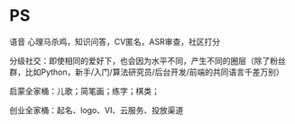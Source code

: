 # PS

语音 心理马杀鸡，知识问答，CV匿名，ASR审查，社区打分

分级社交：即使相同的爱好下，也会因为水平不同，产生不同的圈层（除了粉丝群，比如Python，新手/入门/算法研究员/后台开发/前端的共同语言千差万别）

启蒙全家桶：儿歌；简笔画；练字；棋类；

创业全家桶：起名、logo、VI、云服务、投放渠道

